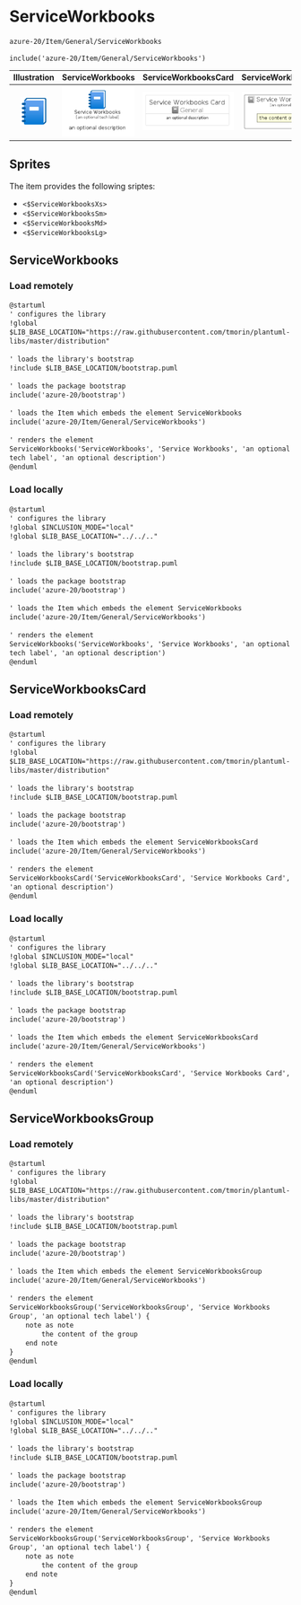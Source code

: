 # ServiceWorkbooks


```text
azure-20/Item/General/ServiceWorkbooks
```

```text
include('azure-20/Item/General/ServiceWorkbooks')
```



| Illustration | ServiceWorkbooks | ServiceWorkbooksCard | ServiceWorkbooksGroup |
| :---: | :---: | :---: | :---: |
| ![illustration for Illustration](../../../azure-20/Item/General/ServiceWorkbooks.png) | ![illustration for ServiceWorkbooks](../../../azure-20/Item/General/ServiceWorkbooks.Local.png) | ![illustration for ServiceWorkbooksCard](../../../azure-20/Item/General/ServiceWorkbooksCard.Local.png) | ![illustration for ServiceWorkbooksGroup](../../../azure-20/Item/General/ServiceWorkbooksGroup.Local.png) |



## Sprites
The item provides the following sriptes:

- `<$ServiceWorkbooksXs>`
- `<$ServiceWorkbooksSm>`
- `<$ServiceWorkbooksMd>`
- `<$ServiceWorkbooksLg>`





## ServiceWorkbooks

### Load remotely
```plantuml
@startuml
' configures the library
!global $LIB_BASE_LOCATION="https://raw.githubusercontent.com/tmorin/plantuml-libs/master/distribution"

' loads the library's bootstrap
!include $LIB_BASE_LOCATION/bootstrap.puml

' loads the package bootstrap
include('azure-20/bootstrap')

' loads the Item which embeds the element ServiceWorkbooks
include('azure-20/Item/General/ServiceWorkbooks')

' renders the element
ServiceWorkbooks('ServiceWorkbooks', 'Service Workbooks', 'an optional tech label', 'an optional description')
@enduml
```

### Load locally
```plantuml
@startuml
' configures the library
!global $INCLUSION_MODE="local"
!global $LIB_BASE_LOCATION="../../.."

' loads the library's bootstrap
!include $LIB_BASE_LOCATION/bootstrap.puml

' loads the package bootstrap
include('azure-20/bootstrap')

' loads the Item which embeds the element ServiceWorkbooks
include('azure-20/Item/General/ServiceWorkbooks')

' renders the element
ServiceWorkbooks('ServiceWorkbooks', 'Service Workbooks', 'an optional tech label', 'an optional description')
@enduml
```

## ServiceWorkbooksCard

### Load remotely
```plantuml
@startuml
' configures the library
!global $LIB_BASE_LOCATION="https://raw.githubusercontent.com/tmorin/plantuml-libs/master/distribution"

' loads the library's bootstrap
!include $LIB_BASE_LOCATION/bootstrap.puml

' loads the package bootstrap
include('azure-20/bootstrap')

' loads the Item which embeds the element ServiceWorkbooksCard
include('azure-20/Item/General/ServiceWorkbooks')

' renders the element
ServiceWorkbooksCard('ServiceWorkbooksCard', 'Service Workbooks Card', 'an optional description')
@enduml
```

### Load locally
```plantuml
@startuml
' configures the library
!global $INCLUSION_MODE="local"
!global $LIB_BASE_LOCATION="../../.."

' loads the library's bootstrap
!include $LIB_BASE_LOCATION/bootstrap.puml

' loads the package bootstrap
include('azure-20/bootstrap')

' loads the Item which embeds the element ServiceWorkbooksCard
include('azure-20/Item/General/ServiceWorkbooks')

' renders the element
ServiceWorkbooksCard('ServiceWorkbooksCard', 'Service Workbooks Card', 'an optional description')
@enduml
```

## ServiceWorkbooksGroup

### Load remotely
```plantuml
@startuml
' configures the library
!global $LIB_BASE_LOCATION="https://raw.githubusercontent.com/tmorin/plantuml-libs/master/distribution"

' loads the library's bootstrap
!include $LIB_BASE_LOCATION/bootstrap.puml

' loads the package bootstrap
include('azure-20/bootstrap')

' loads the Item which embeds the element ServiceWorkbooksGroup
include('azure-20/Item/General/ServiceWorkbooks')

' renders the element
ServiceWorkbooksGroup('ServiceWorkbooksGroup', 'Service Workbooks Group', 'an optional tech label') {
    note as note
        the content of the group
    end note
}
@enduml
```

### Load locally
```plantuml
@startuml
' configures the library
!global $INCLUSION_MODE="local"
!global $LIB_BASE_LOCATION="../../.."

' loads the library's bootstrap
!include $LIB_BASE_LOCATION/bootstrap.puml

' loads the package bootstrap
include('azure-20/bootstrap')

' loads the Item which embeds the element ServiceWorkbooksGroup
include('azure-20/Item/General/ServiceWorkbooks')

' renders the element
ServiceWorkbooksGroup('ServiceWorkbooksGroup', 'Service Workbooks Group', 'an optional tech label') {
    note as note
        the content of the group
    end note
}
@enduml
```


